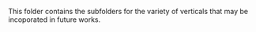 This folder contains the subfolders for the variety of verticals that may be incoporated in future works.